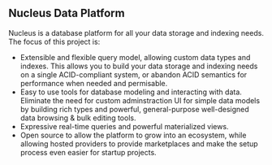 ## Nucleus Data Platform

Nucleus is a database platform for all your data storage and indexing needs. The focus of this project is:

- Extensible and flexible query model, allowing custom data types and indexes. This allows you to build your data storage and indexing needs on a single ACID-compliant system, or abandon ACID semantics for performance when needed and permisable.
- Easy to use tools for database modeling and interacting with data. Eliminate the need for custom adminstraction UI for simple data models by building rich types and powerful, general-purpose well-designed data browsing & bulk editing tools.
- Expressive real-time queries and powerful materialized views.
- Open source to allow the platform to grow into an ecosystem, while allowing hosted providers to provide marketplaces and make the setup process even easier for startup projects.
